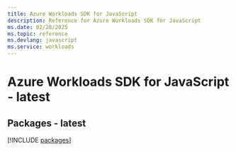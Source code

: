 ```yaml
---
title: Azure Workloads SDK for JavaScript
description: Reference for Azure Workloads SDK for JavaScript
ms.date: 02/28/2025
ms.topic: reference
ms.devlang: javascript
ms.service: workloads
---
```

# Azure Workloads SDK for JavaScript - latest
## Packages - latest
[!INCLUDE [packages](workloads-index.md)]